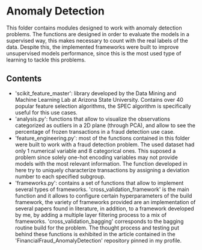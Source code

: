 # Anomaly Detection

This folder contains modules designed to work with anomaly detection problems. The functions
are designed in order to evaluate the models in a supervised way, this makes necessary to count
with the real labels of the data. Despite this, the implemented frameworks were built to improve 
unsupervised models performance, since this is the most used type of learning to tackle this 
problems. 

## Contents

- 'scikit_feature_master': library developed by the Data Mining and Machine Learning Lab 
at Arizona State University. Contains over 40 popular feature selection algorithms, the SPEC
algorithm is specifically useful for this use cases. 
- 'analysis.py': functions that allow to visualize the observations categorized as outliers
in a 2D plane (through PCA), and allow to see the percentage of frozen transactions in a 
fraud detection use case.
- 'feature_engineering.py': most of the functions contained in this folder were built to 
work with a fraud detection problem. The used dataset had only 1 numerical variable and 8
categorical ones. This suposed a problem since solely one-hot encoding variables may not 
provide models with the most relevant information. The function developed in here try to 
uniquely characterize transactions by assigning a deviation number to each specified subgroup.
- 'frameworks.py': contains a set of functions that allow to implement several types of 
frameworks. 'cross_validation_framework' is the main function and it allows to configure certain
hyperparameters of the build framework, the variety of frameworks provided are an implementation
of several papers found in literature, in addition, to a framework developed by me, by adding a
multiple layer filtering process to a mix of frameworks.  'cross_validation_bagging' corresponds 
to the bagging routine build for the problem. The thought process and testing put behind these 
functions is exhibited in the article contained in the 'FinancialFraud_AnomalyDetection' repository
pinned in my profile.